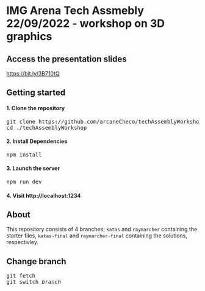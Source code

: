 # IMG Arena Tech Assmebly 22/09/2022 - workshop on 3D graphics

## Access the presentation slides
https://bit.ly/3B710tQ

## Getting started
#### 1. Clone the repository
<pre>
git clone https://github.com/arcaneCheco/techAssemblyWorkshop.git ./techAssemblyWorkshop
cd ./techAssemblyWorkshop
</pre>
#### 2. Install Dependencies
<pre>
npm install
</pre>
#### 3. Launch the server
<pre>
npm run dev
</pre>
#### 4. Visit http://localhost:1234

## About
This repository consists of 4 branches; `katas` and `raymarcher` containing the starter files, `katas-final` and `raymarcher-final` containing the solutions, respectivley.

## Change branch
<pre>
git fetch
git switch <i>branch</i>
</pre>

